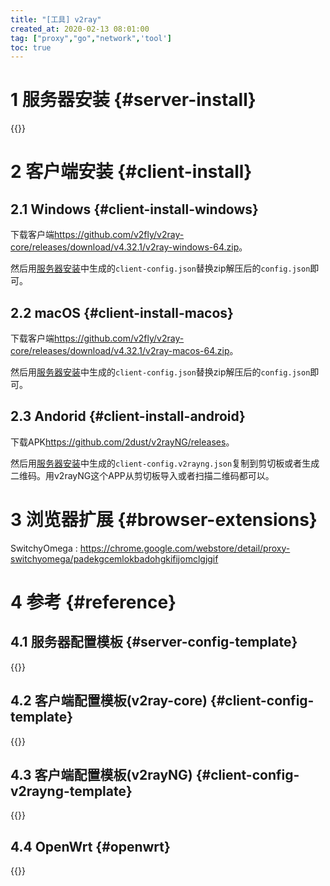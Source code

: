 ```yaml
---
title: "[工具] v2ray"
created_at: 2020-02-13 08:01:00
tag: ["proxy","go","network",'tool']
toc: true
---
```


# 1 服务器安装 {#server-install}

{{<highlight-file path="install.sh" lang="sh">}}

# 2 客户端安装 {#client-install}

## 2.1 Windows {#client-install-windows}

下载客户端<https://github.com/v2fly/v2ray-core/releases/download/v4.32.1/v2ray-windows-64.zip>。

然后用[服务器安装](#server-install)中生成的`client-config.json`替换zip解压后的`config.json`即可。

## 2.2 macOS {#client-install-macos}

下载客户端<https://github.com/v2fly/v2ray-core/releases/download/v4.32.1/v2ray-macos-64.zip>。

然后用[服务器安装](#server-install)中生成的`client-config.json`替换zip解压后的`config.json`即可。

## 2.3 Andorid {#client-install-android}

下载APK<https://github.com/2dust/v2rayNG/releases>。

然后用[服务器安装](#server-install)中生成的`client-config.v2rayng.json`复制到剪切板或者生成二维码。用v2rayNG这个APP从剪切板导入或者扫描二维码都可以。

# 3 浏览器扩展 {#browser-extensions}

SwitchyOmega : <https://chrome.google.com/webstore/detail/proxy-switchyomega/padekgcemlokbadohgkifijomclgjgif>


# 4 参考 {#reference}

## 4.1 服务器配置模板 {#server-config-template}

{{<highlight-file path="server-config.template.json" lang="json">}}

## 4.2 客户端配置模板(v2ray-core) {#client-config-template}

{{<highlight-file path="client-config.template.json" lang="json">}}

## 4.3 客户端配置模板(v2rayNG) {#client-config-v2rayng-template}

{{<highlight-file path="client-config.v2rayng.template.json" lang="json">}}

## 4.4 OpenWrt {#openwrt}

{{<highlight-file path="v2ray" lang="sh">}}